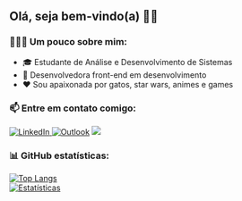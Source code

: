 ## Olá, seja bem-vindo(a) 👋🏼
### 🦸🏻‍♀️ Um pouco sobre mim:
- 🎓 Estudante de Análise e Desenvolvimento de Sistemas
- 🚀 Desenvolvedora front-end em desenvolvimento
- ❤ Sou apaixonada por gatos, star wars, animes e games

### 📫 Entre em contato comigo:
<a href="https://www.linkedin.com/in/kamila-pereira/">
    <img src="https://img.shields.io/badge/LinkedIn-0077B5?style=for-the-badge&logo=linkedin&logoColor=white" alt="LinkedIn"">
  </a> <a href="mailto:kamilapereira@outlook.com"> <img src="https://img.shields.io/badge/Microsoft_Outlook-0078D4?style=for-the-badge&logo=microsoft-outlook&logoColor=white" alt="Outlook"></a> <a href="https://www.instagram.com/kamilapereiira_/"> <img src="https://img.shields.io/badge/instagram-%23E4405F.svg?&style=for-the-badge&logo=instagram&logoColor=white"></a>
  
### 📊 GitHub estatísticas:
[![Top Langs](https://github-readme-stats.vercel.app/api/top-langs/?username=kahpereira&layout=compact&theme=radical)](https://github.com/kahpereira/github-readme-stats)<br>
[![Estatísticas](https://github-readme-stats.vercel.app/api?username=kahpereira&include_all_commits=true&hide=issues&count_private=true&show_icons=true&theme=radical)](https://github.com/kahpereira/github-readme-stats)


<!--
**kahpereira/kahpereira** is a ✨ _special_ ✨ repository because its `README.md` (this file) appears on your GitHub profile.
